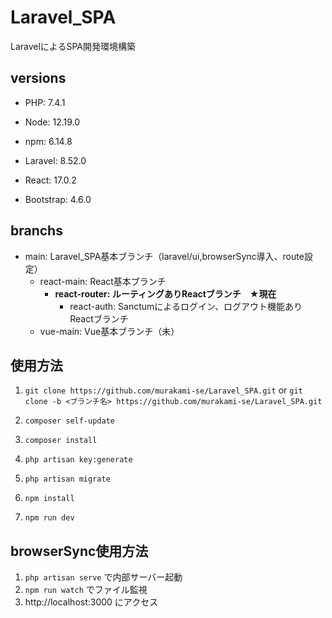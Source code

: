 # Laravel_SPA

LaravelによるSPA開発環境構築

## versions

- PHP: 7.4.1
- Node: 12.19.0
- npm: 6.14.8

- Laravel: 8.52.0
- React: 17.0.2
- Bootstrap: 4.6.0

## branchs

- main: Laravel_SPA基本ブランチ（laravel/ui,browserSync導入、route設定）
    - react-main: React基本ブランチ
        - **react-router: ルーティングありReactブランチ　★現在**
            - react-auth: Sanctumによるログイン、ログアウト機能ありReactブランチ
    - vue-main: Vue基本ブランチ（未）

## 使用方法

1. `git clone https://github.com/murakami-se/Laravel_SPA.git` 
    or
    `git clone -b <ブランチ名> https://github.com/murakami-se/Laravel_SPA.git`

1. `composer self-update`

1. `composer install`

1. `php artisan key:generate`

1. `php artisan migrate`

1. `npm install`

1. `npm run dev`

## browserSync使用方法

1. `php artisan serve` で内部サーバー起動
1. `npm run watch` でファイル監視
1. http://localhost:3000 にアクセス
